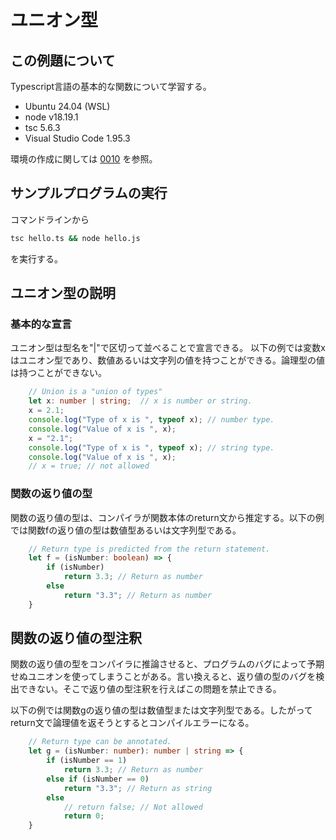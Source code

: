 # ユニオン型
## この例題について

Typescript言語の基本的な関数について学習する。
- Ubuntu 24.04 (WSL)
- node v18.19.1
- tsc 5.6.3
- Visual Studio Code 1.95.3

環境の作成に関しては [0010](../0010_install_nodejs/README.md) を参照。
## サンプルプログラムの実行
コマンドラインから
```sh
tsc hello.ts && node hello.js
```
を実行する。
## ユニオン型の説明
### 基本的な宣言
ユニオン型は型名を"|"で区切って並べることで宣言できる。 以下の例では変数xはユニオン型であり、数値あるいは文字列の値を持つことができる。論理型の値は持つことができない。
```ts
    // Union is a "union of types"
    let x: number | string;  // x is number or string.
    x = 2.1;
    console.log("Type of x is ", typeof x); // number type.
    console.log("Value of x is ", x);
    x = "2.1";
    console.log("Type of x is ", typeof x); // string type.
    console.log("Value of x is ", x);
    // x = true; // not allowed
```
### 関数の返り値の型
関数の返り値の型は、コンパイラが関数本体のreturn文から推定する。以下の例では関数fの返り値の型は数値型あるいは文字列型である。
```ts
    // Return type is predicted from the return statement. 
    let f = (isNumber: boolean) => {
        if (isNumber)
            return 3.3; // Return as number
        else
            return "3.3"; // Return as number
    }

```
## 関数の返り値の型注釈
関数の返り値の型をコンパイラに推論させると、プログラムのバグによって予期せぬユニオンを使ってしまうことがある。言い換えると、返り値の型のバグを検出できない。そこで返り値の型注釈を行えばこの問題を禁止できる。

以下の例では関数gの返り値の型は数値型または文字列型である。したがってreturn文で論理値を返そうとするとコンパイルエラーになる。
```ts
    // Return type can be annotated. 
    let g = (isNumber: number): number | string => {
        if (isNumber == 1)
            return 3.3; // Return as number
        else if (isNumber == 0)
            return "3.3"; // Return as string
        else
            // return false; // Not allowed
            return 0;
    }
```

